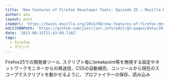 ```yaml
---
title: 'New Features of Firefox Developer Tools: Episode 25 ✩ Mozilla Hacks – the Web developer blog'
author: azu
layout: post
itemUrl: 'https://hacks.mozilla.org/2013/08/new-features-of-firefox-developer-tools-episode-25/'
editJSONPath: 'https://github.com/jser/jser.info/edit/gh-pages/data/2013/08/index.json'
date: '2013-08-15T11:43:00.716Z'
tags:
  - firefox
  - デバック
---
```

Firefox25での開発者ツール.
スクリプト毎にbreakpoint等を無視する設定やネットワークモニターからの再送信、CSSの自動補完、コンソールから現在のスコープでスクリプトを動かせるように、プロファイラーの保存、読み込み
